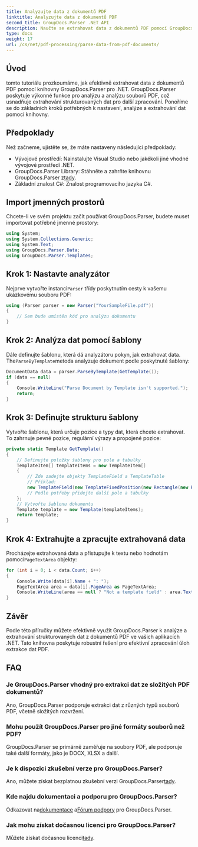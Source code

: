 ```yaml
---
title: Analyzujte data z dokumentů PDF
linktitle: Analyzujte data z dokumentů PDF
second_title: GroupDocs.Parser .NET API
description: Naučte se extrahovat data z dokumentů PDF pomocí GroupDocs.Parser for .NET. Postupujte podle našeho podrobného průvodce pro efektivní analýzu a zpracování souborů PDF.
type: docs
weight: 17
url: /cs/net/pdf-processing/parse-data-from-pdf-documents/
---
```

## Úvod
tomto tutoriálu prozkoumáme, jak efektivně extrahovat data z dokumentů PDF pomocí knihovny GroupDocs.Parser pro .NET. GroupDocs.Parser poskytuje výkonné funkce pro analýzu a analýzu souborů PDF, což usnadňuje extrahování strukturovaných dat pro další zpracování. Ponoříme se do základních kroků potřebných k nastavení, analýze a extrahování dat pomocí knihovny.
## Předpoklady
Než začneme, ujistěte se, že máte nastaveny následující předpoklady:
- Vývojové prostředí: Nainstalujte Visual Studio nebo jakékoli jiné vhodné vývojové prostředí .NET.
-  GroupDocs.Parser Library: Stáhněte a zahrňte knihovnu GroupDocs.Parser z[tady](https://releases.groupdocs.com/parser/net/).
- Základní znalost C#: Znalost programovacího jazyka C#.

## Import jmenných prostorů
Chcete-li ve svém projektu začít používat GroupDocs.Parser, budete muset importovat potřebné jmenné prostory:
```csharp
using System;
using System.Collections.Generic;
using System.Text;
using GroupDocs.Parser.Data;
using GroupDocs.Parser.Templates;
```
## Krok 1: Nastavte analyzátor
 Nejprve vytvořte instanci`Parser` třídy poskytnutím cesty k vašemu ukázkovému souboru PDF:
```csharp
using (Parser parser = new Parser("YourSampleFile.pdf"))
{
    // Sem bude umístěn kód pro analýzu dokumentu
}
```
## Krok 2: Analýza dat pomocí šablony
 Dále definujte šablonu, která dá analyzátoru pokyn, jak extrahovat data. The`ParseByTemplate`metoda analyzuje dokument podle poskytnuté šablony:
```csharp
DocumentData data = parser.ParseByTemplate(GetTemplate());
if (data == null)
{
    Console.WriteLine("Parse Document by Template isn't supported.");
    return;
}
```
## Krok 3: Definujte strukturu šablony
Vytvořte šablonu, která určuje pozice a typy dat, která chcete extrahovat. To zahrnuje pevné pozice, regulární výrazy a propojené pozice:
```csharp
private static Template GetTemplate()
{
    // Definujte položky šablony pro pole a tabulky
    TemplateItem[] templateItems = new TemplateItem[]
    {
        // Zde zadejte objekty TemplateField a TemplateTable
        // Příklad:
        new TemplateField(new TemplateFixedPosition(new Rectangle(new Point(35, 135), new Size(100, 10))), "FromCompany"),
        // Podle potřeby přidejte další pole a tabulky
    };
    // Vytvořte šablonu dokumentu
    Template template = new Template(templateItems);
    return template;
}
```
## Krok 4: Extrahujte a zpracujte extrahovaná data
 Procházejte extrahovaná data a přistupujte k textu nebo hodnotám pomocí`PageTextArea` objekty:
```csharp
for (int i = 0; i < data.Count; i++)
{
    Console.Write(data[i].Name + ": ");
    PageTextArea area = data[i].PageArea as PageTextArea;
    Console.WriteLine(area == null ? "Not a template field" : area.Text);
}
```

## Závěr
Podle této příručky můžete efektivně využít GroupDocs.Parser k analýze a extrahování strukturovaných dat z dokumentů PDF ve vašich aplikacích .NET. Tato knihovna poskytuje robustní řešení pro efektivní zpracování úloh extrakce dat PDF.
## FAQ
### Je GroupDocs.Parser vhodný pro extrakci dat ze složitých PDF dokumentů?
Ano, GroupDocs.Parser podporuje extrakci dat z různých typů souborů PDF, včetně složitých rozvržení.
### Mohu použít GroupDocs.Parser pro jiné formáty souborů než PDF?
GroupDocs.Parser se primárně zaměřuje na soubory PDF, ale podporuje také další formáty, jako je DOCX, XLSX a další.
### Je k dispozici zkušební verze pro GroupDocs.Parser?
 Ano, můžete získat bezplatnou zkušební verzi GroupDocs.Parser[tady](https://releases.groupdocs.com/).
### Kde najdu dokumentaci a podporu pro GroupDocs.Parser?
 Odkazovat na[dokumentace](https://reference.groupdocs.com/parser/net/) a[Fórum podpory](https://forum.groupdocs.com/c/parser/17) pro GroupDocs.Parser.
### Jak mohu získat dočasnou licenci pro GroupDocs.Parser?
 Můžete získat dočasnou licenci[tady](https://purchase.groupdocs.com/temporary-license/).